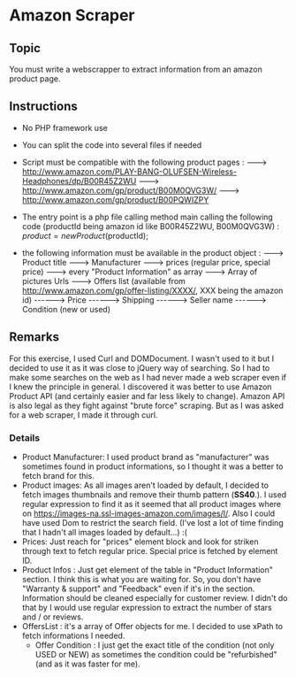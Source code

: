 # Amazon Scraper

## Topic
You must write a webscrapper to extract information from an amazon product page.

## Instructions

- No PHP framework use
- You can split the code into several files if needed
- Script must be compatible with the following product pages :
---> http://www.amazon.com/PLAY-BANG-OLUFSEN-Wireless-Headphones/dp/B00R45Z2WU
---> http://www.amazon.com/gp/product/B00M0QVG3W/
---> http://www.amazon.com/gp/product/B00PQWIZPY

- The entry point is a php file calling method main calling the following code (productId being amazon id like B00R45Z2WU, B00M0QVG3W) :
$product = new Product($productId);
- the following information must be available in the product object :
---> Product title
---> Manufacturer
---> prices (regular price, special price)
---> every "Product Information" as array
---> Array of pictures Urls
---> Offers list (available from http://www.amazon.com/gp/offer-listing/XXXX/, XXX being the amazon id)
------> Price
------> Shipping
------> Seller name
------> Condition (new or used)

## Remarks

For this exercise, I used Curl and DOMDocument. I wasn't used to it but I decided to use it as it was close to jQuery way of searching. So I had to make some searches on the web as I had never made a web scraper even if I knew the principle in general. I discovered it was better to use Amazon Product API (and certainly easier and far less likely to change). Amazon API is also legal as they fight against "brute force" scraping. But as I was asked for a web scraper, I made it through curl.

### Details

- Product Manufacturer: I used product brand as "manufacturer" was sometimes found in product informations, so I thought it was a better to fetch brand for this.
- Product images: As all images aren't loaded by default, I decided to fetch images thumbnails and remove their thumb pattern (__SS40__.). I used regular expression to find it as it seemed that all product images where on https://images-na.ssl-images-amazon.com/images/I/. Also I could have used Dom to restrict the search field. (I've lost a lot of time finding that I hadn't all images loaded by default...) :(
- Prices: Just reach for "prices" element block and look for striken through text to fetch regular price. Special price is fetched by element ID.
- Product Infos : Just get element of the table in "Product Information" section. I think this is what you are waiting for. So, you don't have "Warranty & support"  and "Feedback" even if it's in the section. Information should be cleaned especially for customer review. I didn't do that by I would use regular expression to extract the number of stars and / or reviews.
- OffersList : it's a array of Offer objects for me. I decided to use xPath to fetch informations I needed.
	- Offer Condition : I just get the exact title of the condition (not only USED or NEW) as sometimes the condition could be "refurbished" (and as it was faster for me).